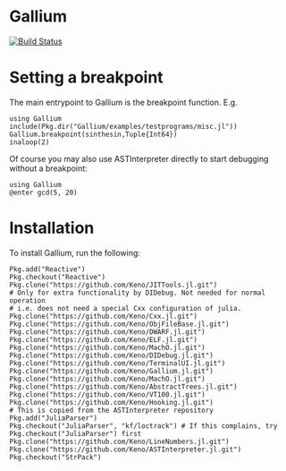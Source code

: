 # Gallium

[![Build Status](https://travis-ci.org/Keno/Gallium.jl.svg?branch=master)](https://travis-ci.org/Keno/Gallium.jl)

# Setting a breakpoint

The main entrypoint to Gallium is the breakpoint function. E.g.
```
using Gallium
include(Pkg.dir("Gallium/examples/testprograms/misc.jl"))
Gallium.breakpoint(sinthesin,Tuple{Int64})
inaloop(2)
```

Of course you may also use ASTInterpreter directly to start debugging
without a breakpoint:
```
using Gallium
@enter gcd(5, 20)
```

# Installation

To install Gallium, run the following:
```
Pkg.add("Reactive")
Pkg.checkout("Reactive")
Pkg.clone("https://github.com/Keno/JITTools.jl.git")
# Only for extra functionality by DIDebug. Not needed for normal operation
# i.e. does not need a special Cxx configuration of julia.
Pkg.clone("https://github.com/Keno/Cxx.jl.git")
Pkg.clone("https://github.com/Keno/ObjFileBase.jl.git")
Pkg.clone("https://github.com/Keno/DWARF.jl.git")
Pkg.clone("https://github.com/Keno/ELF.jl.git")
Pkg.clone("https://github.com/Keno/MachO.jl.git")
Pkg.clone("https://github.com/Keno/DIDebug.jl.git")
Pkg.clone("https://github.com/Keno/TerminalUI.jl.git")
Pkg.clone("https://github.com/Keno/Gallium.jl.git")
Pkg.clone("https://github.com/Keno/MachO.jl.git")
Pkg.clone("https://github.com/Keno/AbstractTrees.jl.git")
Pkg.clone("https://github.com/Keno/VT100.jl.git")
Pkg.clone("https://github.com/Keno/Hooking.jl.git")
# This is copied from the ASTInterpreter repository
Pkg.add("JuliaParser")
Pkg.checkout("JuliaParser", "kf/loctrack") # If this complains, try Pkg.checkout("JuliaParser") first
Pkg.clone("https://github.com/Keno/LineNumbers.jl.git")
Pkg.clone("https://github.com/Keno/ASTInterpreter.jl.git")
Pkg.checkout("StrPack")
```
